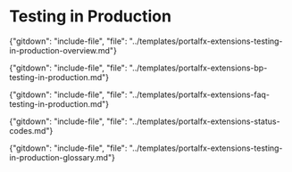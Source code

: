 # Testing in Production

{"gitdown": "include-file", "file": "../templates/portalfx-extensions-testing-in-production-overview.md"}

{"gitdown": "include-file", "file": "../templates/portalfx-extensions-bp-testing-in-production.md"}

{"gitdown": "include-file", "file": "../templates/portalfx-extensions-faq-testing-in-production.md"}

{"gitdown": "include-file", "file": "../templates/portalfx-extensions-status-codes.md"}

{"gitdown": "include-file", "file": "../templates/portalfx-extensions-testing-in-production-glossary.md"}